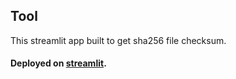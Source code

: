 ## Tool
This streamlit app built to get sha256 file checksum.

#### Deployed on [streamlit](https://apk-checksum.streamlit.app/).